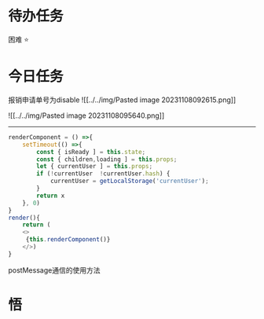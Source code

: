 # 待办任务


困难
⭐

# 今日任务

报销申请单号为disable
![[../../img/Pasted image 20231108092615.png]]


![[../../img/Pasted image 20231108095640.png]]


------

~~~js
renderComponent = () =>{
	setTimeout(() =>{
		const { isReady ] = this.state;
		const { children,loading ] = this.props;
		let { currentUser ] = this.props;
		if (!currentUser  !currentUser.hash) {
			currentUser = getLocalStorage('currentUser');
		}
		return x
	}, 0)
}
render(){
	return (
	<>
	 {this.renderComponent()}
	</>)
}
~~~

postMessage通信的使用方法


# 悟